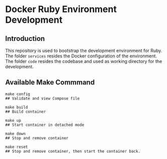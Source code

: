 # Docker Ruby Environment Development

## Introduction
This repository is used to bootstrap the development environment for Ruby.
The folder `services` resides the Docker configuration of the environment.
The folder `code` resides the codebase and used as working directory for the development.


## Available Make Commmand
```
make config
## Validate and view Compose file
```
```
make build
## Build container
```
```
make up
## Start container in detached mode
```
```
make down
## Stop and remove container
```
```
make reset
## Stop and remove container, then start the container back.
```
